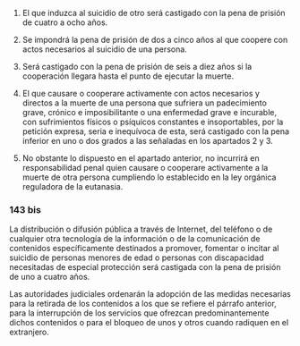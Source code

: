 1. El que induzca al suicidio de otro será castigado con la pena de prisión de cuatro a ocho años.

2. Se impondrá la pena de prisión de dos a cinco años al que coopere con actos necesarios al suicidio de una persona.

3. Será castigado con la pena de prisión de seis a diez años si la cooperación llegara hasta el punto de ejecutar la muerte.

4. El que causare o cooperare activamente con actos necesarios y directos a la muerte de una persona que sufriera un padecimiento grave, crónico e imposibilitante o una enfermedad grave e incurable, con sufrimientos físicos o psíquicos constantes e insoportables, por la petición expresa, seria e inequívoca de esta, será castigado con la pena inferior en uno o dos grados a las señaladas en los apartados 2 y 3.

5. No obstante lo dispuesto en el apartado anterior, no incurrirá en responsabilidad penal quien causare o cooperare activamente a la muerte de otra persona cumpliendo lo establecido en la ley orgánica reguladora de la eutanasia.

### 143 bis
La distribución o difusión pública a través de Internet, del teléfono o de cualquier otra tecnología de la información o de la comunicación de contenidos específicamente destinados a promover, fomentar o incitar al suicidio de personas menores de edad o personas con discapacidad necesitadas de especial protección será castigada con la pena de prisión de uno a cuatro años.

Las autoridades judiciales ordenarán la adopción de las medidas necesarias para la retirada de los contenidos a los que se refiere el párrafo anterior, para la interrupción de los servicios que ofrezcan predominantemente dichos contenidos o para el bloqueo de unos y otros cuando radiquen en el extranjero.
